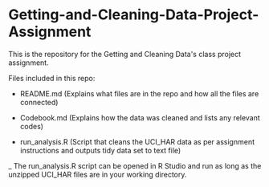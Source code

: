 Getting-and-Cleaning-Data-Project-Assignment
============================================

This is the repository for the Getting and Cleaning Data's class project assignment.

Files included in this repo:
- README.md (Explains what files are in the repo and how all the files are connected)


- Codebook.md (Explains how the data was cleaned and lists any relevant codes)

- run_analysis.R (Script that cleans the UCI_HAR data as per assignment instructions and outputs tidy data set to text file)

_ The run_analysis.R script can be opened in R Studio and run as long as the unzipped UCI_HAR files are in your working directory.
